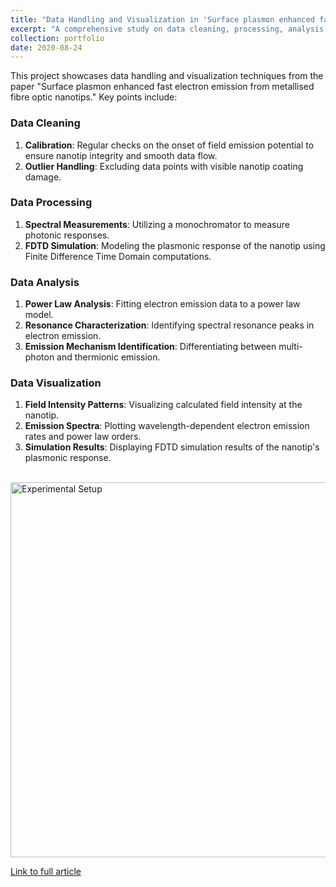 ```yaml
---
title: "Data Handling and Visualization in 'Surface plasmon enhanced fast electron emission from metallised fibre optic nanotips'"
excerpt: "A comprehensive study on data cleaning, processing, analysis, and visualization techniques for electron emission research published in reputed journal"
collection: portfolio
date: 2020-08-24
---
```


This project showcases data handling and visualization techniques from the paper "Surface plasmon enhanced fast electron emission from metallised fibre optic nanotips." Key points include:

### Data Cleaning
1. **Calibration**: Regular checks on the onset of field emission potential to ensure nanotip integrity and smooth data flow.
2. **Outlier Handling**: Excluding data points with visible nanotip coating damage.

### Data Processing
1. **Spectral Measurements**: Utilizing a monochromator to measure photonic responses.
2. **FDTD Simulation**: Modeling the plasmonic response of the nanotip using Finite Difference Time Domain computations.

### Data Analysis
1. **Power Law Analysis**: Fitting electron emission data to a power law model.
2. **Resonance Characterization**: Identifying spectral resonance peaks in electron emission.
3. **Emission Mechanism Identification**: Differentiating between multi-photon and thermionic emission.

### Data Visualization
1. **Field Intensity Patterns**: Visualizing calculated field intensity at the nanotip.
2. **Emission Spectra**: Plotting wavelength-dependent electron emission rates and power law orders.
3. **Simulation Results**: Displaying FDTD simulation results of the nanotip's plasmonic response.

<br clear="left"/>
<img align="left" alt="Experimental Setup" length="100" width="600" src="https://github.com/vineet-kumar-tennessee/vineet.github.io/blob/master/images/p2_viz1.png">
<br clear="left"/>

[Link to full article](https://iopscience.iop.org/article/10.1088/1367-2630/aba85b/pdf)
